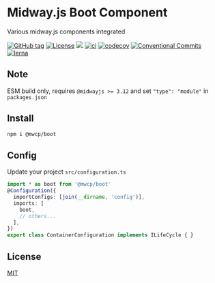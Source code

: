 # Midway.js Boot Component

Various midway.js components integrated


[![GitHub tag](https://img.shields.io/github/tag/waitingsong/midway-components)]()
[![License](https://img.shields.io/badge/license-MIT-blue.svg)](https://opensource.org/licenses/MIT)
[![](https://img.shields.io/badge/lang-TypeScript-blue.svg)]()
[![ci](https://github.com/waitingsong/midway-components/workflows/ci/badge.svg)](https://github.com/waitingsong/midway-components/actions?query=workflow%3A%22ci%22)
[![codecov](https://codecov.io/gh/waitingsong/midway-components/branch/main/graph/badge.svg?token=lbfTIGwu6t)](https://codecov.io/gh/waitingsong/midway-components)
[![Conventional Commits](https://img.shields.io/badge/Conventional%20Commits-1.0.0-yellow.svg)](https://conventionalcommits.org)
[![lerna](https://img.shields.io/badge/maintained%20with-lerna-cc00ff.svg)](https://lernajs.io/)


## Note

ESM build only, requires `@midwayjs >= 3.12` and set `"type": "module"` in `packages.json`

## Install

```sh
npm i @mwcp/boot
```


## Config

Update your project `src/configuration.ts`

```ts
import * as boot from '@mwcp/boot'
@Configuration({
  importConfigs: [join(__dirname, 'config')],
  imports: [
    boot,
    // others...
  ],
})
export class ContainerConfiguration implements ILifeCycle { }
```


## License
[MIT](LICENSE)



<br>
